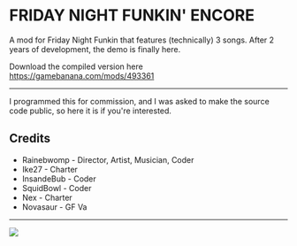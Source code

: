 # FRIDAY NIGHT FUNKIN' ENCORE
A mod for Friday Night Funkin that features (technically) 3 songs. After 2 years of development, the demo is finally here.

Download the compiled version here
https://gamebanana.com/mods/493361
_____________________________________
I programmed this for commission, and I was asked to make the source code public, so here it is if you're interested.
## Credits
* Rainebwomp - Director, Artist, Musician, Coder
* Ike27 - Charter
* InsandeBub - Coder
* SquidBowl - Coder
* Nex - Charter
* Novasaur - GF Va
_____________________________________
![](https://media.discordapp.net/attachments/1140073672997089330/1202916282790445066/ruby.png?ex=65cf3216&is=65bcbd16&hm=f343654c0b886eb1d4cde407c031a50ee47c8ba9df78da1aac32dc8d78cbd12d&=&format=webp&quality=lossless&width=1246&height=701)

